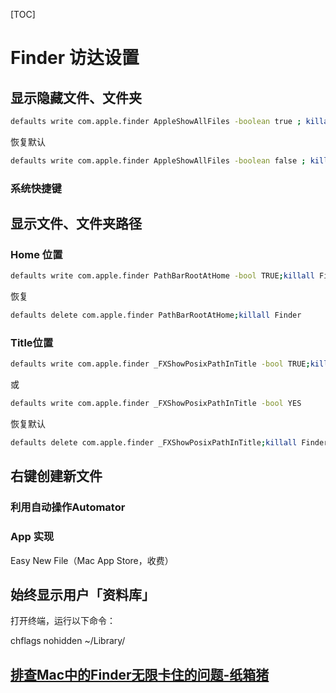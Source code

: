 [TOC]

# Finder 访达设置

## 显示隐藏文件、文件夹

```bash
defaults write com.apple.finder AppleShowAllFiles -boolean true ; killall Finder
```

恢复默认
```bash
defaults write com.apple.finder AppleShowAllFiles -boolean false ; killall Finder
```

### 系统快捷键

## 显示文件、文件夹路径

### Home 位置

```bash
defaults write com.apple.finder PathBarRootAtHome -bool TRUE;killall Finder
```

恢复

```bash
defaults delete com.apple.finder PathBarRootAtHome;killall Finder
```
### Title位置

```bash
defaults write com.apple.finder _FXShowPosixPathInTitle -bool TRUE;killall Finder
```
或
```bash
defaults write com.apple.finder _FXShowPosixPathInTitle -bool YES
```
恢复默认
```bash
defaults delete com.apple.finder _FXShowPosixPathInTitle;killall Finder
```

## 右键创建新文件

### 利用自动操作Automator

### App 实现

Easy New File（Mac App Store，收费）

## 始终显示用户「资料库」

打开终端，运行以下命令：

chflags nohidden ~/Library/

## [排查Mac中的Finder无限卡住的问题-纸箱猪](https://blog.csdn.net/zzxiang1985/article/details/71514287)

